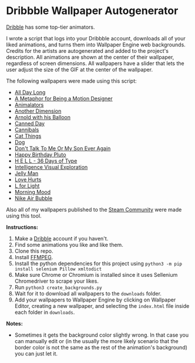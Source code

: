 # Dribbble Wallpaper Autogenerator
[Dribble](https://dribbble.com/) has some top-tier animators.

I wrote a script that logs into your Dribbble account, downloads all of your liked animations, 
and turns them into Wallpaper Engine web backgrounds.
Credits for the artists are autogenerated and added to the project's description.
All animations are shown at the center of their wallpaper, regardless of screen dimensions.
All wallpapers have a slider that lets the user adjust the size of the GIF at the center of the wallpaper.

The following wallpapers were made using this script:
- [All Day Long](./examples/all-day-long/index.html)
- [A Metaphor for Being a Motion Designer](./examples/a-metaphor-for-being-a-motion-designer/index.html)
- [Animalators](./examples/animalators/index.html)
- [Another Dimension](./examples/another-dimension/index.html)
- [Arnold with his Balloon](./examples/arnold-with-his-balloon/index.html)
- [Canned Day](./examples/canned-day/index.html)
- [Cannibals](./examples/cannibals/index.html)
- [Cat Things](./examples/cat-things/index.html)
- [Dog](./examples/dog/index.html)
- [Don't Talk To Me Or My Son Ever Again](./examples/dont-talk-to-me-or-my-son-ever-again/index.html)
- [Happy Birthday Pluto](./examples/happy-birthday-pluto/index.html)
- [H E L L - 36 Days of Type](./examples/h-e-l-l-36-days-of-type/index.html)
- [Intelligence Visual Exploration](./examples/intelligence-visual-exploration-for-ios-product/index.html)
- [Jelly Man](./examples/jelly-man/index.html)
- [Love Hurts](./examples/love-hurts/index.html)
- [L for Light](./examples/l-for-light/index.html)
- [Morning Mood](./examples/morning-mood/index.html)
- [Nike Air Bubble](./examples/nike-air-bubble/index.html)


Also all of my wallpapers published to the [Steam Community](https://steamcommunity.com/id/xkriizpy/myworkshopfiles/?appid=431960&sort=score&browsefilter=myfiles&view=imagewall) were made using this tool.


**Instructions:**
1. Make a [Dribble](https://dribbble.com/) account if you haven't.
2. Find some animations you like and like them.
3. Clone this repo.
4. Install [FFMPEG](https://ffmpeg.org/download.html).
5. Install the python dependencies for this project using `python3 -m pip install selenium Pillow xmltodict`
6. Make sure Chrome or Chromium is installed since it uses Sellenium Chromedriver to scrape your likes.
7. Run `python3 create_backgrounds.py`
8. Wait for it to download all wallpapers to the `downloads` folder.
9. Add your wallpapers to Wallpaper Engine by clicking on Wallpaper Editor, creating a new wallpaper, and selecting the `index.html` file inside each folder in `downloads`.

**Notes:**

- Sometimes it gets the background color slightly wrong. In that case you can manually edit or (in the usually the more likely scenario that the border color is not the same as the rest of the animation's background) you can just let it.
